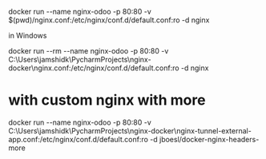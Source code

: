 docker run --name nginx-odoo -p 80:80 -v $(pwd)/nginx.conf:/etc/nginx/conf.d/default.conf:ro -d nginx

in Windows

docker run --rm --name nginx-odoo -p 80:80 -v C:\Users\jamshidk\PycharmProjects\nginx-docker\nginx.conf:/etc/nginx/conf.d/default.conf:ro -d nginx

# with custom nginx with more
 docker run --name nginx-odoo -p 80:80 -v C:\Users\jamshidk\PycharmProjects\nginx-docker\nginx-tunnel-external-app.conf:/etc/nginx/conf.d/default.conf:ro -d jboesl/docker-nginx-headers-more
